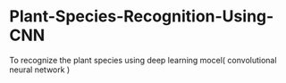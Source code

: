 # Plant-Species-Recognition-Using-CNN
To recognize the plant species using deep learning mocel( convolutional neural network )
